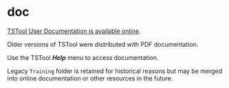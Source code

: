 # doc #

[TSTool User Documentation is available online](http://opencdss.state.co.us/tstool/latest/doc-user/).

Older versions of TSTool were distributed with PDF documentation.

Use the TSTool ***Help*** menu to access documentation.

Legacy `Training` folder is retained for historical reasons but may be merged into
online documentation or other resources in the future.
